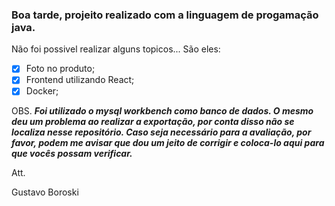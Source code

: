 ### Boa tarde, projeito realizado com a linguagem de progamação java. 

Não foi possivel realizar alguns topicos...
São eles:
- [x] Foto no produto;
- [x] Frontend utilizando React;
- [x] Docker;

OBS. ***Foi utilizado o mysql workbench como banco de dados. O mesmo deu um problema ao realizar a exportação, por conta disso não se localiza nesse repositório. Caso seja necessário para a avaliação, por favor, podem me avisar que dou um jeito de corrigir e coloca-lo aqui para que vocês possam verificar.***

Att.

Gustavo Boroski

